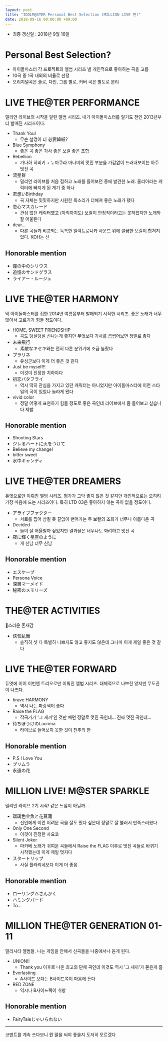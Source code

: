 ```yaml
---
layout: post
title: "IDOLM@STER Personal Best Selection (MILLION LIVE 편)"
date: 2018-09-16 00:00:00 +09:00
---
```


* 최종 갱신일 : 2018년 9월 16일

# Personal Best Selection?

* 아이돌마스터 각 프로젝트의 앨범 시리즈 별 개인적으로 좋아하는 곡을 고름
* 10곡 중 1곡 내외의 비율로 선정
* 오리지널곡은 솔로, 다인, 그룹 별로, 커버 곡은 별도로 분리

# LIVE THE@TER PERFORMANCE

밀리언 라이브의 시작을 알린 앨범 시리즈. 내가 아이돌마스터를 알기도 전인 2013년부터 발매된 시리즈이다.

- Thank You!
  - 무슨 설명이 더 必要韓紙?
- Blue Symphony
  - 좋은 곡 좋은 가사 좋은 보컬 좋은 조합
- Rebellion
  - 가나하 히비키 + 누마쿠라 마나미의 멋진 부분을 가감없이 드러내보이는 아주 멋진 곡
- 流星群
  - 밀리언 라이브를 처음 접하고 노래를 들어보던 중에 발견한 노래. 줄리아라는 캐릭터에 빠지게 된 계기 중 하나
- 君想いBirthday
  - 곡 자체는 밋밋하지만 시원한 목소리가 더해져 좋은 노래가 됐다
- 恋心マスカレード
  - 관심 없던 캐릭터였고 (아직까지도) 보컬이 안정적이라고는 못하겠지만 노래와 잘 어울린다
- dear...
  - 다른 곡들과 비교되는 독특한 일렉트로니카 사운드 위에 깔끔한 보컬이 합쳐져 있다. KOH는 신

## Honorable mention

- 瞳の中のシリウス
- 追憶のサンドグラス
- ライアー・ルージュ

# LIVE THE@TER HARMONY

막 아이돌마스터를 접한 2014년 여름쯤부터 발매되기 시작한 시리즈. 좋은 노래가 너무 많아서 고르기가 힘들 정도이다.

- HOME, SWEET FRIENDSHIP
  - 곡도 덩실덩실 신나는게 좋지만 무엇보다 가사를 곱씹어보면 정말로 좋다
- 未来飛行
  - 素敵なキセキ와는 전혀 다른 분위기에 조금 놀랐다
- プラリネ
  - 유성군보다 이게 더 좋은 것 같다
- Just be myself!!
  - 이것이 진정한 치하야다
- 初恋バタフライ
  - 역시 딱히 관심을 가지고 있던 캐릭터는 아니었지만 아이돌마스터에 이런 스타일의 곡이 있었나 놀라게 됐다
- vivid color
  - 정말 어떻게 표현하기 힘들 정도로 좋은 곡인데 라이브에서 좀 들어보고 싶습니다 제발

## Honorable mention

- Shooting Stars
- ジレるハートに火をつけて
- Believe my change!
- bitter sweet
- 水中キャンディ

# LIVE THE@TER DREAMERS

듀엣으로만 이뤄진 앨범 시리즈. 평가가 그닥 좋지 않은 것 같지만 개인적으로는 오히려 가장 마음에 드는 시리즈이다. 특히 LTD 03은 좋아하지 않는 곡이 없을 정도이다.

- アライブファクター
  - 서로를 집어 삼킬 듯 끝없이 뻗어가는 두 보컬의 조화가 너무나 아름다운 곡
- Decided
  - 둘이 잘 어울릴까 싶었지만 결과물은 너무나도 화려하고 멋진 곡
- 夜に輝く星座のように
  - 개 신남 너무 신남

## Honorable mention

- エスケープ
- Persona Voice
- 深層マーメイド
- 秘密のメモリーズ

# THE@TER ACTIVITIES

🤔스러운 존재감

- 侠気乱舞
  - 솔직히 셋 다 특별히 나쁘지도 않고 좋지도 않은데 그나마 이게 제일 좋은 것 같다

# LIVE THE@TER FORWARD

듀엣에 이어 이번엔 트리오로만 이뤄진 앨범 시리즈. 대체적으로 나쁘진 않지만 무도관이 나쁘다.

- brave HARMONY
  - 역시 나는 파랑색이 좋다
- Raise the FLAG
  - 작곡가가 '그 새끼'인 것만 빼면 정말로 멋진 곡인데... 진짜 멋진 곡인데...
- 待ちぼうけのLacrima
  - 라이브로 들어보지 못한 것이 천추의 한

## Honorable mention

- P.S I Love You
- プリムラ
- 永遠の花

# MILLION LIVE! M@STER SPARKLE

밀리언 라이브 2기 시작! 같은 느낌이 아닐까...

- 瑠璃色金魚と花菖蒲
  - 신인에게 이런 어려운 곡을 잘도 줬다 싶은데 정말로 잘 불러서 만족스러웠다
- Only One Second
  - 이것이 진정한 사요코
- Silent Joker
  - 마카베 노래가 귀여운 곡들에서 Raise the FLAG 이후로 멋진 곡들로 바뀌기 시작했는데 이게 제일 멋지다
- スタートリップ
  - 사실 플라리네보다 이게 더 좋음

## Honorable mention

- ローリング△さんかく
- ハミングバード
- To...

# MILLION THE@TER GENERATION 01-11

밀리시타 앨범들. 나는 게임을 안해서 신곡들을 나중에서나 듣게 된다.

- UNION!!
  - Thank you 이후로 나온 최고의 단체 곡인데 이것도 역시 '그 새끼'가 묻은게 흠
- Everlasting
  - A사이드 보다는 B사이드쪽이 마음에 든다
- RED ZONE
  - 역시나 B사이드쪽이 취향

## Honorable mention

- FairyTaleじゃいられない

---

코멘트를 계속 쓰다보니 뭔 말을 써야 좋을지 도저히 모르겠다
